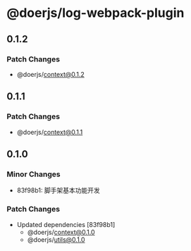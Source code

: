 # @doerjs/log-webpack-plugin

## 0.1.2

### Patch Changes

- @doerjs/context@0.1.2

## 0.1.1

### Patch Changes

- @doerjs/context@0.1.1

## 0.1.0

### Minor Changes

- 83f98b1: 脚手架基本功能开发

### Patch Changes

- Updated dependencies [83f98b1]
  - @doerjs/context@0.1.0
  - @doerjs/utils@0.1.0
